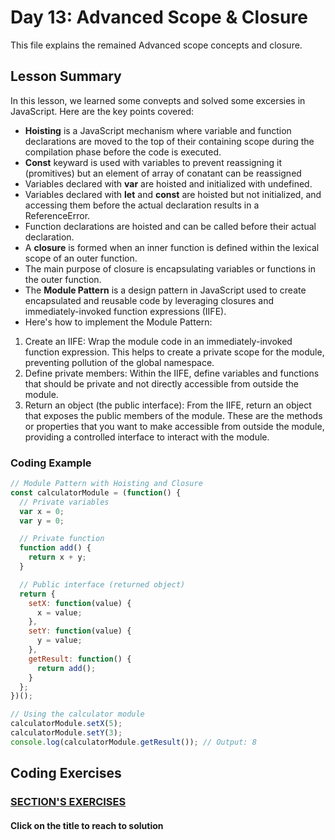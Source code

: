 
# Day 13: Advanced Scope & Closure

This file explains the remained Advanced scope concepts and closure.
## Lesson Summary

In this lesson, we learned some convepts and solved  some excersies in JavaScript. Here are the key points covered:

- **Hoisting** is a JavaScript mechanism where variable and function declarations are moved to the top of their containing scope during the compilation phase before the code is executed. 
- **Const** keyward is used with variables to prevent reassigning it (promitives) but an element of array of conatant can be reassigned 
- Variables declared with **var** are hoisted and initialized with undefined.
- Variables declared with **let** and **const** are hoisted but not initialized, and accessing them before the actual declaration results in a ReferenceError.
- Function declarations are hoisted and can be called before their actual declaration.
- A **closure** is formed when an inner function is defined within the lexical scope of an outer function. 
-  The main purpose of closure is encapsulating variables or functions in the outer function.
- The **Module Pattern** is a design pattern in JavaScript used to create encapsulated and reusable code by leveraging closures and immediately-invoked function expressions (IIFE). 
- Here's how to implement the Module Pattern:
1. Create an IIFE: Wrap the module code in an immediately-invoked function expression.
   This helps to create a private scope for the module, preventing pollution of the global namespace.
2. Define private members: Within the IIFE, define variables and functions that should be private and not directly accessible from outside the module.
3. Return an object (the public interface): From the IIFE, return an object that exposes the public members of the module. These are the methods or properties that you want to make accessible from outside the module, providing a controlled interface to interact with the module. 

### Coding Example 
```javascript
// Module Pattern with Hoisting and Closure
const calculatorModule = (function() {
  // Private variables
  var x = 0;
  var y = 0;

  // Private function
  function add() {
    return x + y;
  }

  // Public interface (returned object)
  return {
    setX: function(value) {
      x = value;
    },
    setY: function(value) {
      y = value;
    },
    getResult: function() {
      return add();
    }
  };
})();

// Using the calculator module
calculatorModule.setX(5);
calculatorModule.setY(3);
console.log(calculatorModule.getResult()); // Output: 8

```

## Coding Exercises

### [SECTION'S EXERCISES](https://github.com/MKOdeh2024/week3-day4-tasks.git)
#### Click on the title to reach to solution
